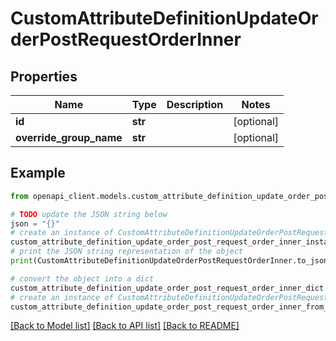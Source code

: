 # CustomAttributeDefinitionUpdateOrderPostRequestOrderInner


## Properties

Name | Type | Description | Notes
------------ | ------------- | ------------- | -------------
**id** | **str** |  | [optional] 
**override_group_name** | **str** |  | [optional] 

## Example

```python
from openapi_client.models.custom_attribute_definition_update_order_post_request_order_inner import CustomAttributeDefinitionUpdateOrderPostRequestOrderInner

# TODO update the JSON string below
json = "{}"
# create an instance of CustomAttributeDefinitionUpdateOrderPostRequestOrderInner from a JSON string
custom_attribute_definition_update_order_post_request_order_inner_instance = CustomAttributeDefinitionUpdateOrderPostRequestOrderInner.from_json(json)
# print the JSON string representation of the object
print(CustomAttributeDefinitionUpdateOrderPostRequestOrderInner.to_json())

# convert the object into a dict
custom_attribute_definition_update_order_post_request_order_inner_dict = custom_attribute_definition_update_order_post_request_order_inner_instance.to_dict()
# create an instance of CustomAttributeDefinitionUpdateOrderPostRequestOrderInner from a dict
custom_attribute_definition_update_order_post_request_order_inner_from_dict = CustomAttributeDefinitionUpdateOrderPostRequestOrderInner.from_dict(custom_attribute_definition_update_order_post_request_order_inner_dict)
```
[[Back to Model list]](../README.md#documentation-for-models) [[Back to API list]](../README.md#documentation-for-api-endpoints) [[Back to README]](../README.md)


